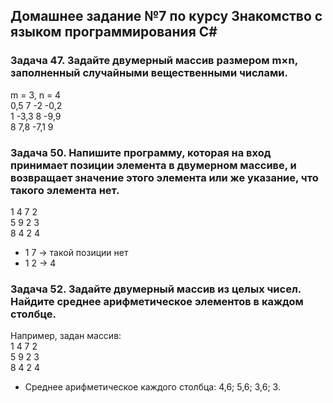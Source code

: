 ## Домашнее задание №7 по курсу Знакомство с языком программирования С#

### Задача 47. Задайте двумерный массив размером m×n, заполненный случайными вещественными числами.
 m = 3, n = 4   
 0,5 7 -2 -0,2  
 1 -3,3 8 -9,9  
 8 7,8 -7,1 9  

### Задача 50. Напишите программу, которая на вход принимает позиции элемента в двумерном массиве, и возвращает значение этого элемента или же указание, что такого элемента нет.
  1 4 7 2  
  5 9 2 3  
  8 4 2 4  
* 1 7 -> такой позиции нет
* 1 2 -> 4

### Задача 52. Задайте двумерный массив из целых чисел. Найдите среднее арифметическое элементов в каждом столбце.
  Например, задан массив:     
  1 4 7 2   
  5 9 2 3     
  8 4 2 4     
* Среднее арифметическое каждого столбца: 4,6; 5,6; 3,6; 3.  
